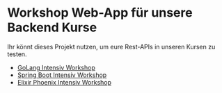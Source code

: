 # Workshop Web-App für unsere Backend Kurse

Ihr könnt dieses Projekt nutzen, um eure Rest-APIs in unseren Kursen zu testen.

- [GoLang Intensiv Workshop](https://workshops.de/seminare-schulungen-kurse/golang)
- [Spring Boot Intensiv Workshop](https://workshops.de/seminare-schulungen-kurse/spring-boot-cloud)
- [Elixir Phoenix Intensiv Workshop](https://workshops.de/seminare-schulungen-kurse/phoenix-elixir)

